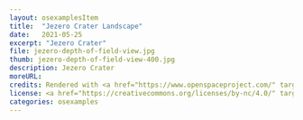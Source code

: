 ```yaml
---
layout: osexamplesItem
title:  "Jezero Crater Landscape"
date:   2021-05-25
excerpt: "Jezero Crater"
file: jezero-depth-of-field-view.jpg
thumb: jezero-depth-of-field-view-400.jpg
description: Jezero Crater
moreURL:
credits: Rendered with <a href="https://www.openspaceproject.com/" target="_blank">OpenSpace</a>, by James Hedberg.
license: <a href="https://creativecommons.org/licenses/by-nc/4.0/" target="_blank">CC BY-NC 4.0</a>
categories: osexamples
---
```

